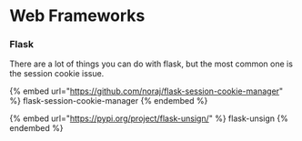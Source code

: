 # Web Frameworks

### Flask

There are a lot of things you can do with flask, but the most common one is the session cookie issue.

{% embed url="https://github.com/noraj/flask-session-cookie-manager" %}
flask-session-cookie-manager
{% endembed %}

{% embed url="https://pypi.org/project/flask-unsign/" %}
flask-unsign
{% endembed %}
